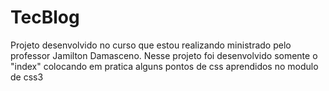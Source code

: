 # TecBlog
Projeto desenvolvido no curso que estou realizando ministrado pelo professor Jamilton Damasceno.
Nesse projeto foi desenvolvido somente o "index" colocando em pratica alguns pontos de css aprendidos no modulo de css3
